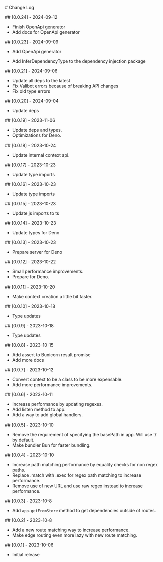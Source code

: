 # Change Log

## [0.0.24] - 2024-09-12

- Finish OpenApi generator
- Add docs for OpenApi generator

## [0.0.23] - 2024-09-09

- Add OpenApi generator

- Add InferDependencyType to the dependency injection package

## [0.0.21] - 2024-09-06

- Update all deps to the latest
- Fix Valibot errors because of breaking API changes
- Fix old type errors

## [0.0.20] - 2024-09-04

- Update deps

## [0.0.19] - 2023-11-06

- Update deps and types.
- Optimizations for Deno.

## [0.0.18] - 2023-10-24

- Update internal context api.

## [0.0.17] - 2023-10-23

- Update type imports

## [0.0.16] - 2023-10-23

- Update type imports

## [0.0.15] - 2023-10-23

- Update js imports to ts

## [0.0.14] - 2023-10-23

- Update types for Deno

## [0.0.13] - 2023-10-23

- Prepare server for Deno

## [0.0.12] - 2023-10-22

- Small performance improvements.
- Prepare for Deno.

## [0.0.11] - 2023-10-20

- Make context creation a little bit faster.

## [0.0.10] - 2023-10-18

- Type updates

## [0.0.9] - 2023-10-18

- Type updates

## [0.0.8] - 2023-10-15

- Add assert to Bunicorn result promise
- Add more docs

## [0.0.7] - 2023-10-12

- Convert context to be a class to be more expensable.
- Add more performance improvements.

## [0.0.6] - 2023-10-11

- Increase performance by updating regexes.
- Add listen method to app.
- Add a way to add global handlers.

## [0.0.5] - 2023-10-10

- Remove the requirement of specifying the basePath in app. Will use '/' by default.
- Make bundler Bun for faster bundling.

## [0.0.4] - 2023-10-10

- Increase path matching performance by equality checks for non regex paths.
- Replace .match with .exec for regex path matching to increase performance.
- Remove use of new URL and use raw regex instead to increase performance.

## [0.0.3] - 2023-10-8

- Add `app.getFromStore` method to get dependencies outside of routes.

## [0.0.2] - 2023-10-8

- Add a new route matching way to increase performance.
- Make edge routing even more lazy with new route matching.

## [0.0.1] - 2023-10-06

- Initial release
